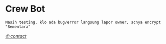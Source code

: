 # Crew Bot
</p>

```Masih testing, klo ada bug/error langsung lapor owner, scnya encrypt "Sementara"```

[*✆ contact*](https://chat.whatsapp.com/GKPlDEfZwPbKqYmLz2Qalj)
